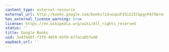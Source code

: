 ```yaml
---
content_type: external-resource
external_url: http://books.google.com/books?id=oupsPZG1S2IC&pg=PA79&redir_esc=y#v=onepage&q&f=false
has_external_license_warning: true
license: https://en.wikipedia.org/wiki/All_rights_reserved
status: ''
title: Google Books
uid: 3a4f640f-f3f6-4059-95f0-67faca85fad0
wayback_url: ''
---
```

